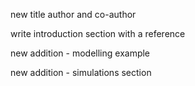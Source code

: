 new title 
author and co-author 

write introduction section 
with a reference 

new addition - modelling example 

new addition - simulations section

